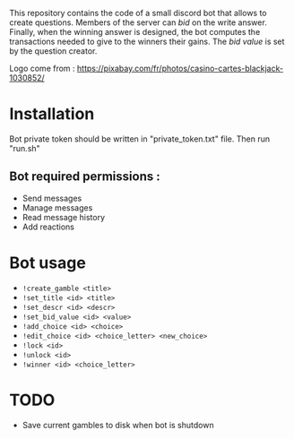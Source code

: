 This repository contains the code of a small discord bot that allows to create questions. Members of the server can *bid* on the write answer. Finally, when the winning answer is designed, the bot computes the transactions needed to give to the winners their gains. The *bid value* is set by the question creator.

Logo come from : https://pixabay.com/fr/photos/casino-cartes-blackjack-1030852/

# Installation

Bot private token should be written in "private_token.txt" file.
Then run "run.sh"

## Bot required permissions :

- Send messages
- Manage messages
- Read message history
- Add reactions

# Bot usage

- `!create_gamble <title>`
- `!set_title <id> <title>`
- `!set_descr <id> <descr>`
- `!set_bid_value <id> <value>`
- `!add_choice <id> <choice>`
- `!edit_choice <id> <choice_letter> <new_choice>`
- `!lock <id>`
- `!unlock <id>`
- `!winner <id> <choice_letter>`

# TODO

- Save current gambles to disk when bot is shutdown